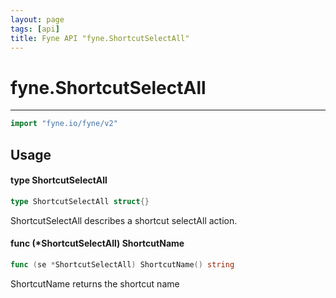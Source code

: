 ```yaml
---
layout: page
tags: [api]
title: Fyne API "fyne.ShortcutSelectAll"
---
```


# fyne.ShortcutSelectAll
---
```go
import "fyne.io/fyne/v2"
```

## Usage

#### type ShortcutSelectAll

```go
type ShortcutSelectAll struct{}
```

ShortcutSelectAll describes a shortcut selectAll action.

#### func (*ShortcutSelectAll) ShortcutName

```go
func (se *ShortcutSelectAll) ShortcutName() string
```
ShortcutName returns the shortcut name
